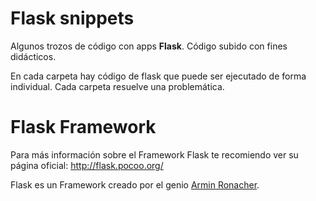 # Flask snippets

Algunos trozos de código con apps **Flask**. Código subido con fines didácticos.

En cada carpeta hay código de flask que puede ser ejecutado de forma individual. Cada carpeta resuelve una problemática.


# Flask Framework

Para más información sobre el Framework Flask te recomiendo ver su página oficial: http://flask.pocoo.org/

Flask es un Framework creado por el genio [Armin Ronacher](http://lucumr.pocoo.org/about/).
